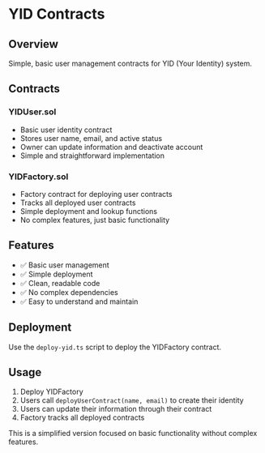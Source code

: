 # YID Contracts

## Overview
Simple, basic user management contracts for YID (Your Identity) system.

## Contracts

### YIDUser.sol
- Basic user identity contract
- Stores user name, email, and active status
- Owner can update information and deactivate account
- Simple and straightforward implementation

### YIDFactory.sol
- Factory contract for deploying user contracts
- Tracks all deployed user contracts
- Simple deployment and lookup functions
- No complex features, just basic functionality

## Features
- ✅ Basic user management
- ✅ Simple deployment
- ✅ Clean, readable code
- ✅ No complex dependencies
- ✅ Easy to understand and maintain

## Deployment
Use the `deploy-yid.ts` script to deploy the YIDFactory contract.

## Usage
1. Deploy YIDFactory
2. Users call `deployUserContract(name, email)` to create their identity
3. Users can update their information through their contract
4. Factory tracks all deployed contracts

This is a simplified version focused on basic functionality without complex features.
